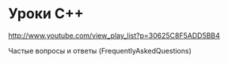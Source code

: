 # Уроки C++ #

http://www.youtube.com/view_play_list?p=30625C8F5ADD5BB4

Частые вопросы и ответы (FrequentlyAskedQuestions)